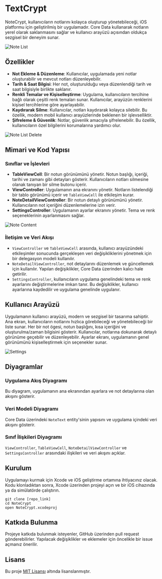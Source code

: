 
# TextCrypt

NoteCrypt, kullanıcıların notlarını kolayca oluşturup yönetebileceği, iOS platformu için geliştirilmiş bir uygulamadır. Core Data kullanarak notların yerel olarak saklanmasını sağlar ve kullanıcı arayüzü açısından oldukça sezgisel bir deneyim sunar.

![Note List](https://i.imgur.com/yiVWicM.png)


## Özellikler

- **Not Ekleme & Düzenleme**: Kullanıcılar, uygulamada yeni notlar oluşturabilir ve mevcut notları düzenleyebilir.
- **Tarih & Saat Bilgisi**: Her not, oluşturulduğu veya düzenlendiği tarih ve saat bilgisiyle birlikte saklanır.
- **Renkli Temalar ve Kişiselleştirme**: Uygulama, kullanıcıların tercihine bağlı olarak çeşitli renk temaları sunar. Kullanıcılar, arayüzün renklerini kişisel tercihlerine göre ayarlayabilir.
- **Kaydırarak Silme**: Kullanıcılar, notları kaydırarak kolayca silebilir. Bu özellik, modern mobil kullanıcı arayüzlerinde beklenen bir işlevselliktir.
- **Şifreleme & Güvenlik**: Notlar, güvenlik amacıyla şifrelenebilir. Bu özellik, kullanıcıların özel bilgilerini korumalarına yardımcı olur.

![Note List Delete](https://i.imgur.com/hltzAsM.png)

## Mimari ve Kod Yapısı

### Sınıflar ve İşlevleri

- **TableViewCell**: Bir notun görünümünü yönetir. Notun başlığı, içeriği, tarihi ve zamanı gibi detayları gösterir. Kullanıcıların notları silmesine olanak tanıyan bir silme butonu içerir.
- **ViewController**: Uygulamanın ana ekranını yönetir. Notların listelendiği bir tablo görünümü içerir ve `TableViewCell` ile etkileşim kurar.
- **NoteDetailViewController**: Bir notun detaylı görünümünü yönetir. Kullanıcıların not içeriğini düzenlemelerine izin verir.
- **SettingsController**: Uygulamanın ayarlar ekranını yönetir. Tema ve renk seçeneklerinin ayarlanmasını sağlar.

![Note Content](https://i.imgur.com/CnanW5A.png)

### İletişim ve Veri Akışı

- `ViewController` ve `TableViewCell` arasında, kullanıcı arayüzündeki etkileşimler sonucunda gerçekleşen veri değişikliklerini yönetmek için bir delegasyon modeli kullanılır.
- `NoteDetailViewController`, not detaylarını düzenlemek ve güncellemek için kullanılır. Yapılan değişiklikler, Core Data üzerinden kalıcı hale getirilir.
- `SettingsController`, kullanıcıların uygulama genelindeki tema ve renk ayarlarını değiştirmelerine imkan tanır. Bu değişiklikler, kullanıcı ayarlarına kaydedilir ve uygulama genelinde uygulanır.

## Kullanıcı Arayüzü

Uygulamanın kullanıcı arayüzü, modern ve sezgisel bir tasarıma sahiptir. Ana ekran, kullanıcıların notlarını hızlıca görebileceği ve yönetebileceği bir liste sunar. Her bir not ögesi, notun başlığını, kısa içeriğini ve oluşturulma/zaman bilgisini gösterir. Kullanıcılar, notlarına dokunarak detaylı görünüme geçebilir ve düzenleyebilir. Ayarlar ekranı, uygulamanın genel görünümünü kişiselleştirmek için seçenekler sunar.

![Settings](https://i.imgur.com/RWLTnMi.png)

## Diyagramlar

### Uygulama Akış Diyagramı
Bu diyagram, uygulamanın ana ekranından ayarlara ve not detaylarına olan akışını gösterir.

### Veri Modeli Diyagramı
Core Data üzerindeki `NoteText` entity'sinin yapısını ve uygulama içindeki veri akışını gösterir.

### Sınıf İlişkileri Diyagramı
`ViewController`, `TableViewCell`, `NoteDetailViewController` ve `SettingsController` arasındaki ilişkileri ve veri akışını açıklar.

## Kurulum

Uygulamayı kurmak için Xcode ve iOS geliştirme ortamına ihtiyacınız olacak. Kodu klonladıktan sonra, Xcode üzerinden projeyi açın ve bir iOS cihazında ya da simülatörde çalıştırın.

```
git clone [repo_link]
cd NoteCrypt
open NoteCrypt.xcodeproj
```

## Katkıda Bulunma

Projeye katkıda bulunmak isteyenler, GitHub üzerinden pull request gönderebilirler. Yapılacak değişiklikler ve eklemeler için öncelikle bir issue açmanız önerilir.

## Lisans

Bu proje [MIT Lisansı](LICENSE) altında lisanslanmıştır.
